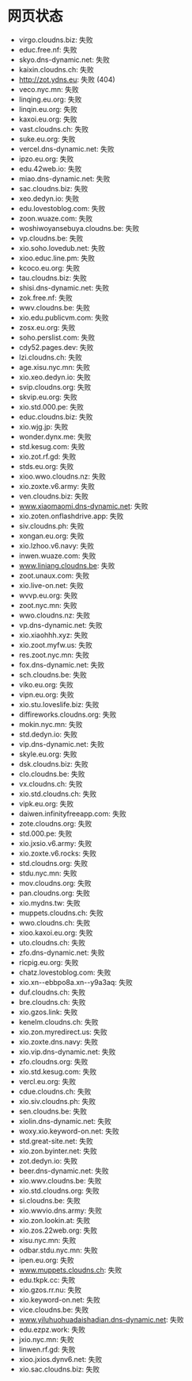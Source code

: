 # 网页状态
- virgo.cloudns.biz: 失败
- educ.free.nf: 失败
- skyo.dns-dynamic.net: 失败
- kaixin.cloudns.ch: 失败
- http://zot.ydns.eu: 失败 (404)
- veco.nyc.mn: 失败
- linqing.eu.org: 失败
- linqin.eu.org: 失败
- kaxoi.eu.org: 失败
- vast.cloudns.ch: 失败
- suke.eu.org: 失败
- vercel.dns-dynamic.net: 失败
- ipzo.eu.org: 失败
- edu.42web.io: 失败
- miao.dns-dynamic.net: 失败
- sac.cloudns.biz: 失败
- xeo.dedyn.io: 失败
- edu.lovestoblog.com: 失败
- zoon.wuaze.com: 失败
- woshiwoyansebuya.cloudns.be: 失败
- vp.cloudns.be: 失败
- xio.soho.lovedub.net: 失败
- xioo.educ.line.pm: 失败
- kcoco.eu.org: 失败
- tau.cloudns.biz: 失败
- shisi.dns-dynamic.net: 失败
- zok.free.nf: 失败
- wwv.cloudns.be: 失败
- xio.edu.publicvm.com: 失败
- zosx.eu.org: 失败
- soho.perslist.com: 失败
- cdy52.pages.dev: 失败
- lzi.cloudns.ch: 失败
- age.xisu.nyc.mn: 失败
- xio.xeo.dedyn.io: 失败
- svip.cloudns.org: 失败
- skvip.eu.org: 失败
- xio.std.000.pe: 失败
- educ.cloudns.biz: 失败
- xio.wjg.jp: 失败
- wonder.dynx.me: 失败
- std.kesug.com: 失败
- xio.zot.rf.gd: 失败
- stds.eu.org: 失败
- xioo.wwo.cloudns.nz: 失败
- xio.zoxte.v6.army: 失败
- ven.cloudns.biz: 失败
- www.xiaomaomi.dns-dynamic.net: 失败
- xio.zoten.onflashdrive.app: 失败
- siv.cloudns.ph: 失败
- xongan.eu.org: 失败
- xio.lzhoo.v6.navy: 失败
- inwen.wuaze.com: 失败
- www.liniang.cloudns.be: 失败
- zoot.unaux.com: 失败
- xio.live-on.net: 失败
- wvvp.eu.org: 失败
- zoot.nyc.mn: 失败
- wwo.cloudns.nz: 失败
- vp.dns-dynamic.net: 失败
- xio.xiaohhh.xyz: 失败
- xio.zoot.myfw.us: 失败
- res.zoot.nyc.mn: 失败
- fox.dns-dynamic.net: 失败
- sch.cloudns.be: 失败
- viko.eu.org: 失败
- vipn.eu.org: 失败
- xio.stu.loveslife.biz: 失败
- diffireworks.cloudns.org: 失败
- mokin.nyc.mn: 失败
- std.dedyn.io: 失败
- vip.dns-dynamic.net: 失败
- skyle.eu.org: 失败
- dsk.cloudns.biz: 失败
- clo.cloudns.be: 失败
- vx.cloudns.ch: 失败
- xio.std.cloudns.ch: 失败
- vipk.eu.org: 失败
- daiwen.infinityfreeapp.com: 失败
- zote.cloudns.org: 失败
- std.000.pe: 失败
- xio.jxsio.v6.army: 失败
- xio.zoxte.v6.rocks: 失败
- std.cloudns.org: 失败
- stdu.nyc.mn: 失败
- mov.cloudns.org: 失败
- pan.cloudns.org: 失败
- xio.mydns.tw: 失败
- muppets.cloudns.ch: 失败
- wwo.cloudns.ch: 失败
- xioo.kaxoi.eu.org: 失败
- uto.cloudns.ch: 失败
- zfo.dns-dynamic.net: 失败
- ricpig.eu.org: 失败
- chatz.lovestoblog.com: 失败
- xio.xn--ebbpo8a.xn--y9a3aq: 失败
- duf.cloudns.ch: 失败
- bre.cloudns.ch: 失败
- xio.gzos.link: 失败
- kenelm.cloudns.ch: 失败
- xio.zon.myredirect.us: 失败
- xio.zoxte.dns.navy: 失败
- xio.vip.dns-dynamic.net: 失败
- zfo.cloudns.org: 失败
- xio.std.kesug.com: 失败
- vercl.eu.org: 失败
- cdue.cloudns.ch: 失败
- xio.siv.cloudns.ph: 失败
- sen.cloudns.be: 失败
- xiolin.dns-dynamic.net: 失败
- woxy.xio.keyword-on.net: 失败
- std.great-site.net: 失败
- xio.zon.byinter.net: 失败
- zot.dedyn.io: 失败
- beer.dns-dynamic.net: 失败
- xio.wwv.cloudns.be: 失败
- xio.std.cloudns.org: 失败
- si.cloudns.be: 失败
- xio.wwvio.dns.army: 失败
- xio.zon.lookin.at: 失败
- xio.zos.22web.org: 失败
- xisu.nyc.mn: 失败
- odbar.stdu.nyc.mn: 失败
- ipen.eu.org: 失败
- www.muppets.cloudns.ch: 失败
- edu.tkpk.cc: 失败
- xio.gzos.rr.nu: 失败
- xio.keyword-on.net: 失败
- vice.cloudns.be: 失败
- www.yiluhuohuadaishadian.dns-dynamic.net: 失败
- edu.ezpz.work: 失败
- jxio.nyc.mn: 失败
- linwen.rf.gd: 失败
- xioo.jxios.dynv6.net: 失败
- xio.sac.cloudns.biz: 失败
